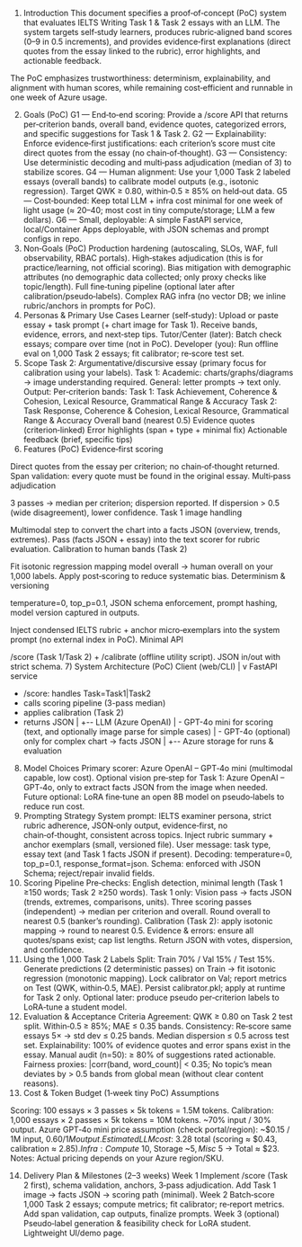 1) Introduction
This document specifies a proof‑of‑concept (PoC) system that evaluates IELTS Writing Task 1 & Task 2 essays with an LLM. The system targets self‑study learners, produces rubric‑aligned band scores (0–9 in 0.5 increments), and provides evidence‑first explanations (direct quotes from the essay linked to the rubric), error highlights, and actionable feedback.

The PoC emphasizes trustworthiness: determinism, explainability, and alignment with human scores, while remaining cost‑efficient and runnable in one week of Azure usage.

2) Goals (PoC)
G1 — End‑to‑end scoring: Provide a /score API that returns per‑criterion bands, overall band, evidence quotes, categorized errors, and specific suggestions for Task 1 & Task 2.
G2 — Explainability: Enforce evidence‑first justifications: each criterion’s score must cite direct quotes from the essay (no chain‑of‑thought).
G3 — Consistency: Use deterministic decoding and multi‑pass adjudication (median of 3) to stabilize scores.
G4 — Human alignment: Use your 1,000 Task 2 labeled essays (overall bands) to calibrate model outputs (e.g., isotonic regression). Target QWK ≥ 0.80, within‑0.5 ≥ 85% on held‑out data.
G5 — Cost‑bounded: Keep total LLM + infra cost minimal for one week of light usage (≈ $20–$40; most cost in tiny compute/storage; LLM a few dollars).
G6 — Small, deployable: A simple FastAPI service, local/Container Apps deployable, with JSON schemas and prompt configs in repo.
3) Non‑Goals (PoC)
Production hardening (autoscaling, SLOs, WAF, full observability, RBAC portals).
High‑stakes adjudication (this is for practice/learning, not official scoring).
Bias mitigation with demographic attributes (no demographic data collected; only proxy checks like topic/length).
Full fine‑tuning pipeline (optional later after calibration/pseudo‑labels).
Complex RAG infra (no vector DB; we inline rubric/anchors in prompts for PoC).
4) Personas & Primary Use Cases
Learner (self‑study): Upload or paste essay + task prompt (+ chart image for Task 1). Receive bands, evidence, errors, and next‑step tips.
Tutor/Center (later): Batch check essays; compare over time (not in PoC).
Developer (you): Run offline eval on 1,000 Task 2 essays; fit calibrator; re‑score test set.
5) Scope
Task 2: Argumentative/discursive essay (primary focus for calibration using your labels).
Task 1:
Academic: charts/graphs/diagrams → image understanding required.
General: letter prompts → text only.
Output:
Per‑criterion bands:
Task 1: Task Achievement, Coherence & Cohesion, Lexical Resource, Grammatical Range & Accuracy
Task 2: Task Response, Coherence & Cohesion, Lexical Resource, Grammatical Range & Accuracy
Overall band (nearest 0.5)
Evidence quotes (criterion‑linked)
Error highlights (span + type + minimal fix)
Actionable feedback (brief, specific tips)
6) Features (PoC)
Evidence‑first scoring

Direct quotes from the essay per criterion; no chain‑of‑thought returned.
Span validation: every quote must be found in the original essay.
Multi‑pass adjudication

3 passes → median per criterion; dispersion reported.
If dispersion > 0.5 (wide disagreement), lower confidence.
Task 1 image handling

Multimodal step to convert the chart into a facts JSON (overview, trends, extremes).
Pass (facts JSON + essay) into the text scorer for rubric evaluation.
Calibration to human bands (Task 2)

Fit isotonic regression mapping model overall → human overall on your 1,000 labels.
Apply post‑scoring to reduce systematic bias.
Determinism & versioning

temperature=0, top_p=0.1, JSON schema enforcement, prompt hashing, model version captured in outputs.

Inject condensed IELTS rubric + anchor micro‑exemplars into the system prompt (no external index in PoC).
Minimal API

/score (Task 1/Task 2) + /calibrate (offline utility script).
JSON in/out with strict schema.
7) System Architecture (PoC)
Client (web/CLI)
   |
   v
FastAPI service
   - /score: handles Task=Task1|Task2
   - calls scoring pipeline (3-pass median)
   - applies calibration (Task 2)
   - returns JSON
   |
   +-- LLM (Azure OpenAI)
   |     - GPT-4o mini for scoring (text, and optionally image parse for simple cases)
   |     - GPT-4o (optional) only for complex chart → facts JSON
   |
   +-- Azure storage for runs & evaluation
8) Model Choices
Primary scorer: Azure OpenAI – GPT‑4o mini (multimodal capable, low cost).
Optional vision pre‑step for Task 1: Azure OpenAI – GPT‑4o, only to extract facts JSON from the image when needed.
Future optional: LoRA fine‑tune an open 8B model on pseudo‑labels to reduce run cost.
9) Prompting Strategy
System prompt:
IELTS examiner persona, strict rubric adherence, JSON‑only output, evidence‑first, no chain‑of‑thought, consistent across topics.
Inject rubric summary + anchor exemplars (small, versioned file).
User message: task type, essay text (and Task 1 facts JSON if present).
Decoding: temperature=0, top_p=0.1, response_format=json.
Schema: enforced with JSON Schema; reject/repair invalid fields.
10) Scoring Pipeline
Pre‑checks: English detection, minimal length (Task 1 ≥150 words; Task 2 ≥250 words).
Task 1 only:
Vision pass → facts JSON (trends, extremes, comparisons, units).
Three scoring passes (independent) → median per criterion and overall.
Round overall to nearest 0.5 (banker’s rounding).
Calibration (Task 2): apply isotonic mapping → round to nearest 0.5.
Evidence & errors: ensure all quotes/spans exist; cap list lengths.
Return JSON with votes, dispersion, and confidence.
11) Using the 1,000 Task 2 Labels
Split: Train 70% / Val 15% / Test 15%.
Generate predictions (2 deterministic passes) on Train → fit isotonic regression (monotonic mapping).
Lock calibrator on Val; report metrics on Test (QWK, within‑0.5, MAE).
Persist calibrator.pkl; apply at runtime for Task 2 only.
Optional later: produce pseudo per‑criterion labels to LoRA‑tune a student model.
12) Evaluation & Acceptance Criteria
Agreement:
QWK ≥ 0.80 on Task 2 test split.
Within‑0.5 ≥ 85%; MAE ≤ 0.35 bands.
Consistency:
Re‑score same essays 5× → std dev ≤ 0.25 bands.
Median dispersion ≤ 0.5 across test set.
Explainability:
100% of evidence quotes and error spans exist in the essay.
Manual audit (n=50): ≥ 80% of suggestions rated actionable.
Fairness proxies:
|corr(band, word_count)| < 0.35;
No topic’s mean deviates by > 0.5 bands from global mean (without clear content reasons).
13) Cost & Token Budget (1‑week tiny PoC)
Assumptions

Scoring: 100 essays × 3 passes × 5k tokens = 1.5M tokens.
Calibration: 1,000 essays × 2 passes × 5k tokens = 10M tokens.
~70% input / 30% output.
Azure GPT‑4o mini price assumption (check portal/region): ~$0.15 / 1M input, $0.60 / 1M output.
Estimated LLM cost: ~$3.28 total (scoring ≈ $0.43, calibration ≈ $2.85).
Infra: Compute ~$10, Storage ~$5, Misc ~$5 → Total ≈ $23.
Notes: Actual pricing depends on your Azure region/SKU.

14) Delivery Plan & Milestones (2–3 weeks)
Week 1
Implement /score (Task 2 first), schema validation, anchors, 3‑pass adjudication.
Add Task 1 image → facts JSON → scoring path (minimal).
Week 2
Batch‑score 1,000 Task 2 essays; compute metrics; fit calibrator; re‑report metrics.
Add span validation, cap outputs, finalize prompts.
Week 3 (optional)
Pseudo‑label generation & feasibility check for LoRA student.
Lightweight UI/demo page.